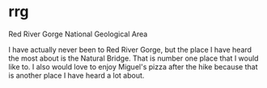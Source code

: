 # rrg
Red River Gorge National Geological Area

I have actually never been to Red River Gorge, but the place I have heard the most about is the Natural Bridge. That is number one place that I would like to. I also would love to enjoy Miguel's pizza after the hike because that is another place I have heard a lot about.  
